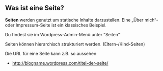 ## Was ist eine Seite?

**Seiten** werden genutzt um statische Inhalte darzustellen. Eine „Über mich“- oder Impressum-Seite ist ein klassisches Beispiel.

Du findest sie im Wordpress-Admin-Menü unter "Seiten"

Seiten können hierarchisch strukturiert werden. (Eltern-/Kind-Seiten)

Die URL für eine Seite kann z.B. so aussehen:

  * http://blogname.wordpress.com/titel-der-seite/
